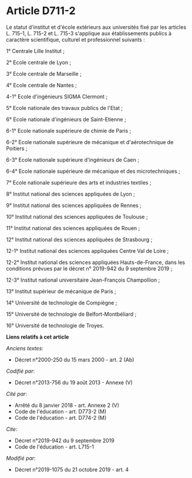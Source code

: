 # Article D711-2

Le statut d'institut et d'école extérieurs aux universités fixé par les articles L. 715-1, L. 715-2 et L. 715-3 s'applique
aux établissements publics à caractère scientifique, culturel et professionnel suivants :

1° Centrale Lille Institut ;

2° Ecole centrale de Lyon ;

3° Ecole centrale de Marseille ;

4° Ecole centrale de Nantes ;

4-1° Ecole d'ingénieurs SIGMA Clermont ;

5° Ecole nationale des travaux publics de l'Etat ;

6° Ecole nationale d'ingénieurs de Saint-Etienne ;

6-1° Ecole nationale supérieure de chimie de Paris ;

6-2° Ecole nationale supérieure de mécanique et d'aérotechnique de Poitiers ;

6-3° Ecole nationale supérieure d'ingénieurs de Caen ;

6-4° Ecole nationale supérieure de mécanique et des microtechniques ;

7° Ecole nationale supérieure des arts et industries textiles ;

8° Institut national des sciences appliquées de Lyon ;

9° Institut national des sciences appliquées de Rennes ;

10° Institut national des sciences appliquées de Toulouse ;

11° Institut national des sciences appliquées de Rouen ;

12° Institut national des sciences appliquées de Strasbourg ;

12-1° Institut national des sciences appliquées Centre Val de Loire ;

12-2° Institut national des sciences appliquées Hauts-de-France, dans les conditions prévues par le décret n° 2019-942 du 9
septembre 2019 ;

12-3° Institut national universitaire Jean-François Champollion ;

13° Institut supérieur de mécanique de Paris ;

14° Université de technologie de Compiègne ;

15° Université de technologie de Belfort-Montbéliard ;

16° Université de technologie de Troyes.

**Liens relatifs à cet article**

_Anciens textes_:

  - Décret n°2000-250 du 15 mars 2000 - art. 2 (Ab)

_Codifié par_:

  - Décret n°2013-756 du 19 août 2013 -  Annexe (V)

_Cité par_:

  - Arrêté du 8 janvier 2018 - art. Annexe 2 (V)
  - Code de l'éducation - art. D773-2 (M)
  - Code de l'éducation - art. D774-2 (M)

_Cite_:

  - Décret n°2019-942 du 9 septembre 2019
  - Code de l'éducation - art. L715-1

_Modifié par_:

  - Décret n°2019-1075 du 21 octobre 2019 - art. 4
